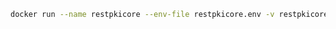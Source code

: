 ﻿```sh
docker run --name restpkicore --env-file restpkicore.env -v restpkicore_data:/var/app -p 8080:80 -d lacunasoftware/restpkicore:2.2
```
